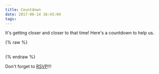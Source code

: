 ```yaml
---
title: Countdown
date: 2017-06-14 16:43:04
tags:
---
```


It's getting closer and closer to that time! Here's a countdown to help us.

{% raw %}
<h2 id="countdown"></h2>

<script>
// Set the date we're counting down to
var countDownDate = new Date("Nov 19, 2017 16:30:00").getTime();

// Update the count down every 1 second
var x = setInterval(function() {

    // Get todays date and time
    var now = new Date().getTime();

    // Find the distance between now an the count down date
    var distance = countDownDate - now;

    // Time calculations for days, hours, minutes and seconds
    var days = Math.floor(distance / (1000 * 60 * 60 * 24));
    var hours = Math.floor((distance % (1000 * 60 * 60 * 24)) / (1000 * 60 * 60));
    var minutes = Math.floor((distance % (1000 * 60 * 60)) / (1000 * 60));
    var seconds = Math.floor((distance % (1000 * 60)) / 1000);

    // Output the result in an element with id="demo"
    document.getElementById("countdown").innerHTML = days + " days, " + hours + " hours, "
    + minutes + " minutes, and " + seconds + " seconds.";

    // If the count down is over, write some text
    if (distance < 0) {
        clearInterval(x);
        document.getElementById("countdown").innerHTML = "WE'RE MARRIED!";
    }
}, 1000);
</script>
{% endraw %}

Don't forget to [RSVP](/RSVP)!!!